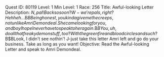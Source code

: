Quest ID: 80119
Level: 1
Min Level: 1
Race: 256
Title: Awful-looking Letter
Description: $N, pal! Back so soon? W-we're pals, right? Heh heh...$B$BBeing honest, you kinda give me the creeps, not unlike Amri Demondeal. She came looking for you, and boy I hope I never have to speak to her again.$B$BYou, uh, do all that freaky demon stuff, too? With the green fire and blood circles and such?$B$BLook, I didn't see nothin'! J-just take this letter Amri left and go do your business. Take as long as you want!
Objective: Read the Awful-looking Letter and speak to Amri Demondeal.
